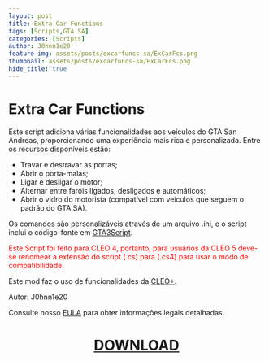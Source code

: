 ```yaml
---
layout: post
title: Extra Car Functions
tags: [Scripts,GTA SA]
categories: [Scripts]
author: J0hnn1e20
feature-img: assets/posts/excarfuncs-sa/ExCarFcs.png
thumbnail: assets/posts/excarfuncs-sa/ExCarFcs.png
hide_title: true
---
```


# Extra Car Functions

Este script adiciona várias funcionalidades aos veículos do GTA San Andreas, proporcionando uma experiência mais rica e personalizada. Entre os recursos disponíveis estão:

- Travar e destravar as portas;
- Abrir o porta-malas;
- Ligar e desligar o motor;
- Alternar entre faróis ligados, desligados e automáticos;
- Abrir o vidro do motorista (compatível com veículos que seguem o padrão do GTA SA).

Os comandos são personalizáveis através de um arquivo .ini, e o script inclui o código-fonte em [GTA3Script](https://forum.mixmods.com.br/f141-gta3script-cleo/t26-indice-de-tutoriais-cleo-script-gta3script).

<p style="color:red;">Este Script foi feito para CLEO 4, portanto, para usuários da CLEO 5 deve-se renomear a extensão do script (.cs) para (.cs4) para usar o modo de compatibilidade.</p>

Este mod faz o uso de funcionalidades da [CLEO+](https://www.mixmods.com.br/2023/10/cleoplus/).

Autor: J0hnn1e20

Consulte nosso [EULA](https://j0hnn1e20.github.io/EULA.html) para obter informações legais detalhadas.

<h1 style="text-align: center; color: white;">
    <a href="/assets/posts/excarfuncs-sa/Extra Car Functions v0.2.zip" download>DOWNLOAD</a>
<h1>